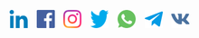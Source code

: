 <p align="center">
  <a target="_blank" href="https://www.linkedin.com/in/alexanderbalya/"><img alt="LinkedIn" width="32" height="32" src="https://raw.githubusercontent.com/Balya/Balya/master/images/social/LinkedIn-color.svg"></a>
  <span>&nbsp;&nbsp;</span>
  <a target="_blank" href="https://www.facebook.com/alexander.balya"><img alt="Facebook" width="32" height="32" src="https://raw.githubusercontent.com/Balya/Balya/master/images/social/Facebook-color.svg"></a>
  <span>&nbsp;&nbsp;</span>
  <a target="_blank" href="https://www.instagram.com/balya/"><img alt="Instagram" width="32" height="32" src="https://raw.githubusercontent.com/Balya/Balya/master/images/social/Instagram-color.svg"></a>
  <span>&nbsp;&nbsp;</span>
  <a target="_blank" href="https://twitter.com/Balya"><img alt="Twitter" width="32" height="32" src="https://raw.githubusercontent.com/Balya/Balya/master/images/social/Twitter-color.svg"></a>
  <span>&nbsp;&nbsp;</span>
  <a target="_blank" href="https://wa.me/79118579950"><img alt="Whatsapp" width="32" height="32" src="https://raw.githubusercontent.com/Balya/Balya/master/images/social/Whatsapp-color.svg"></a>
  <span>&nbsp;&nbsp;</span>
  <a target="_blank" href="https://t.me/ABalya"><img alt="Telegram" width="32" height="32" src="https://raw.githubusercontent.com/Balya/Balya/master/images/telegram.svg"></a>
  <span>&nbsp;&nbsp;</span>
  <a target="_blank" href="https://vk.com/alexanderbalya"><img alt="VK" width="32" height="32" src="https://raw.githubusercontent.com/Balya/Balya/master/images/vk.svg"></a>
</p>

<!--
**Balya/Balya** is a ✨ _special_ ✨ repository because its `README.md` (this file) appears on your GitHub profile.

Here are some ideas to get you started:

- 🔭 I’m currently working on ...
- 🌱 I’m currently learning ...
- 👯 I’m looking to collaborate on ...
- 🤔 I’m looking for help with ...
- 💬 Ask me about ...
- 📫 How to reach me: ...
- 😄 Pronouns: ...
- ⚡ Fun fact: ...
-->
